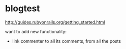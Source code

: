 blogtest
========
http://guides.rubyonrails.org/getting_started.html

want to add new functionality:
- link commenter to all its comments, from all the posts
